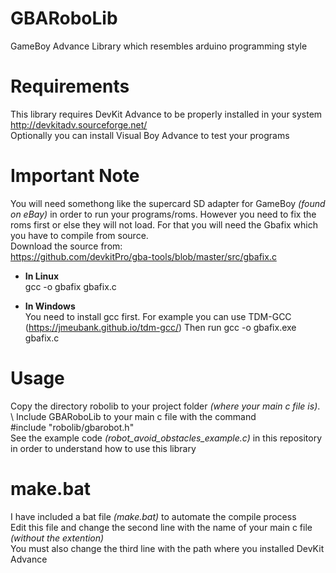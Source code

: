 # GBARoboLib
GameBoy Advance Library which resembles arduino programming style

# Requirements
This library requires DevKit Advance to be properly installed in your system
http://devkitadv.sourceforge.net/ \
Optionally you can install Visual Boy Advance to test your programs

# Important Note
You will need somethong like the supercard SD adapter for GameBoy *(found on eBay)* in order to run your programs/roms. However you need to fix the roms first or else they will not load. For that you will need the Gbafix which you have to compile from source.\
Download the source from:\
https://github.com/devkitPro/gba-tools/blob/master/src/gbafix.c

* **In Linux**\
gcc -o gbafix gbafix.c

* **In Windows**\
You need to install gcc first. For example you can use TDM-GCC (https://jmeubank.github.io/tdm-gcc/)
Then run
gcc -o gbafix.exe gbafix.c

# Usage
Copy the directory robolib to your project folder _(where your main c file is)_. \ 
Include GBARoboLib to your main c file with the command\
#include "robolib/gbarobot.h"\
See the example code _(robot_avoid_obstacles_example.c)_ in this repository in order to understand how to use this library

# make.bat
I have included a bat file _(make.bat)_ to automate the compile process \
Edit this file and change the second line with the name of your main c file _(without the extention)_ \
You must also change the third line with the path where you installed DevKit Advance
